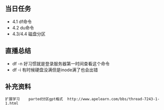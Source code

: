 ## 当日任务
+ 4.1 df命令
+ 4.2 du命令
+ 4.3/4.4 磁盘分区

## 直播总结
+ df -n 好习惯就是登录服务器第一时间查看这个命令
+ df -i 有时候硬盘没满但是inode满了也会出错

## 补充资料
```
扩展学习    parted分区gpt格式  http://www.apelearn.com/bbs/thread-7243-1-1.html
```
